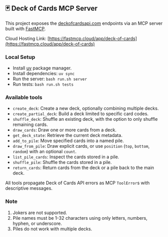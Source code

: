 ## 🃏 Deck of Cards MCP Server 

This project exposes the [deckofcardsapi.com](https://deckofcardsapi.com/) endpoints via an MCP server built with [FastMCP](https://gofastmcp.com/).

Cloud Hosting Link: [https://fastmcp.cloud/app/deck-of-cards](https://fastmcp.cloud/app/deck-of-cards)

### Local Setup
- Install [uv](https://docs.astral.sh/uv/getting-started/installation/) package manager.
- Install dependencies: `uv sync`
- Run the server: `bash run.sh server`
- Run tests: `bash run.sh tests`

### Available tools
- `create_deck`: Create a new deck, optionally combining multiple decks.
- `create_partial_deck`: Build a deck limited to specific card codes.
- `shuffle_deck`: Shuffle an existing deck, with the option to only shuffle remaining cards.
- `draw_cards`: Draw one or more cards from a deck.
- `get_deck_state`: Retrieve the current deck metadata.
- `add_to_pile`: Move specified cards into a named pile.
- `draw_from_pile`: Draw explicit cards, or use `position` (`top`, `bottom`, `random`) with an optional `count`.
- `list_pile_cards`: Inspect the cards stored in a pile.
- `shuffle_pile`: Shuffle the cards stored in a pile.
- `return_cards`: Return cards from the deck or a pile back to the main deck.

All tools propagate Deck of Cards API errors as MCP `ToolError`s with descriptive messages.

### Note
1. Jokers are not supported.
2. Pile names must be 1-32 characters using only letters, numbers, hyphen, or underscore.
3. Piles do not work with multiple decks.
